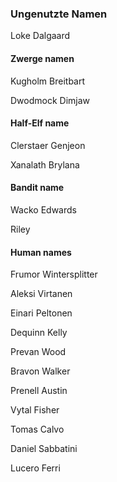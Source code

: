 ### Ungenutzte Namen



Loke Dalgaard 

#### Zwerge namen

Kugholm Breitbart

Dwodmock Dimjaw

#### Half-Elf name

Clerstaer Genjeon

Xanalath Brylana

#### Bandit name 

Wacko Edwards

Riley



#### Human names

Frumor Wintersplitter

Aleksi Virtanen

Einari Peltonen

Dequinn Kelly

Prevan Wood

Bravon Walker

Prenell Austin

Vytal Fisher

Tomas Calvo

Daniel Sabbatini

Lucero Ferri
